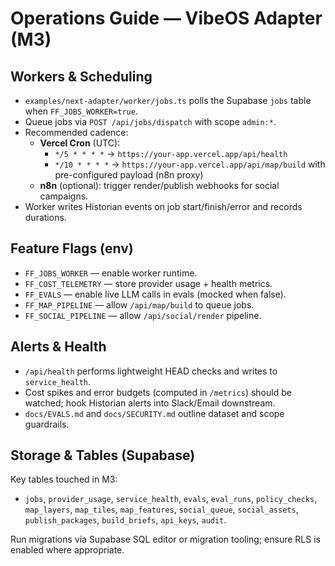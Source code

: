 # Operations Guide — VibeOS Adapter (M3)

## Workers & Scheduling
- `examples/next-adapter/worker/jobs.ts` polls the Supabase `jobs` table when `FF_JOBS_WORKER=true`.
- Queue jobs via `POST /api/jobs/dispatch` with scope `admin:*`.
- Recommended cadence:
  - **Vercel Cron** (UTC):
    - `*/5 * * * *` → `https://your-app.vercel.app/api/health`
    - `*/10 * * * *` → `https://your-app.vercel.app/api/map/build` with pre-configured payload (n8n proxy)
  - **n8n** (optional): trigger render/publish webhooks for social campaigns.
- Worker writes Historian events on job start/finish/error and records durations.

## Feature Flags (env)
- `FF_JOBS_WORKER` — enable worker runtime.
- `FF_COST_TELEMETRY` — store provider usage + health metrics.
- `FF_EVALS` — enable live LLM calls in evals (mocked when false).
- `FF_MAP_PIPELINE` — allow `/api/map/build` to queue jobs.
- `FF_SOCIAL_PIPELINE` — allow `/api/social/render` pipeline.

## Alerts & Health
- `/api/health` performs lightweight HEAD checks and writes to `service_health`.
- Cost spikes and error budgets (computed in `/metrics`) should be watched; hook Historian alerts into Slack/Email downstream.
- `docs/EVALS.md` and `docs/SECURITY.md` outline dataset and scope guardrails.

## Storage & Tables (Supabase)
Key tables touched in M3:
- `jobs`, `provider_usage`, `service_health`, `evals`, `eval_runs`, `policy_checks`, `map_layers`, `map_tiles`, `map_features`, `social_queue`, `social_assets`, `publish_packages`, `build_briefs`, `api_keys`, `audit`.

Run migrations via Supabase SQL editor or migration tooling; ensure RLS is enabled where appropriate.
